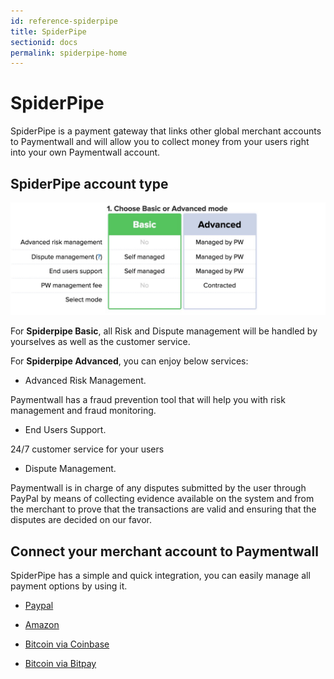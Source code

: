 ```yaml
---
id: reference-spiderpipe
title: SpiderPipe
sectionid: docs
permalink: spiderpipe-home
---
```


# SpiderPipe

SpiderPipe is a payment gateway that links other global merchant accounts to Paymentwall and will allow you to collect money from your users right into your own Paymentwall account.

## SpiderPipe account type

<div class="docs-img" style="text-align: center;">
	<img src="/textures/pic/reference/spiderpipe/pw-spiderpipe-account-type.png" style="width: 600px">
</div>

For **Spiderpipe Basic**, all Risk and Dispute management will be handled by yourselves as well as the customer service.

For **Spiderpipe Advanced**, you can enjoy below services:
- Advanced Risk Management. 

Paymentwall has a fraud prevention tool that will help you with risk management and fraud monitoring. 

- End Users Support. 

24/7 customer service for your users

- Dispute Management.

Paymentwall is in charge of any disputes submitted by the user through PayPal by means of collecting evidence available on the system and from the merchant to prove that the transactions are valid and ensuring that the disputes are decided on our favor.

## Connect your merchant account to Paymentwall

SpiderPipe has a simple and quick integration, you can easily manage all payment options by using it.

* [Paypal](/spiderpipe/paypal)

* [Amazon](/spiderpipe/amazon)

* [Bitcoin via Coinbase](/spiderpipe/bitcon-coinbase)

* [Bitcoin via Bitpay](/spiderpipe/bitcon-bitpay)
